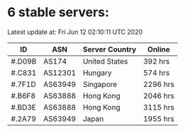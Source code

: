 # 6 stable servers:

Latest update at: Fri Jun 12 02:10:11 UTC 2020

| ID | ASN | Server Country | Online |
| -- | --- | -------------- | ------ |
| #.D09B | AS174 | United States | 392 hrs |
| #.C831 | AS12301 | Hungary | 574 hrs |
| #.7F1D | AS63949 | Singapore | 2296 hrs |
| #.B6F8 | AS63888 | Hong Kong | 2046 hrs |
| #.BD3E | AS63888 | Hong Kong | 3115 hrs |
| #.2A79 | AS63949 | Japan | 1955 hrs |

